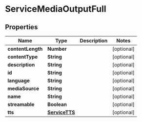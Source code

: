 

# ServiceMediaOutputFull


## Properties

| Name | Type | Description | Notes |
|------------ | ------------- | ------------- | -------------|
|**contentLength** | **Number** |  |  [optional] |
|**contentType** | **String** |  |  [optional] |
|**description** | **String** |  |  [optional] |
|**id** | **String** |  |  [optional] |
|**language** | **String** |  |  [optional] |
|**mediaSource** | **String** |  |  [optional] |
|**name** | **String** |  |  [optional] |
|**streamable** | **Boolean** |  |  [optional] |
|**tts** | [**ServiceTTS**](ServiceTTS.md) |  |  [optional] |



